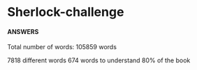# Sherlock-challenge
#### ANSWERS ####
Total number of words: 105859 words

7818 different words
674 words to understand 80% of the book
